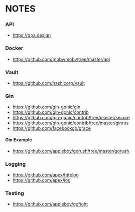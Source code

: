 NOTES
=====

### API
 - https://goa.design

### Docker

 - https://github.com/moby/moby/tree/master/api

### Vault

 - https://github.com/hashicorp/vault

### Gin

 - https://github.com/gin-gonic/gin
 - https://github.com/gin-gonic/contrib
 - https://github.com/gin-gonic/contrib/tree/master/secure
 - https://github.com/gin-gonic/contrib/tree/master/ginrus
 - https://github.com/facebookgo/grace

#### Gin Example

 - https://github.com/appleboy/gorush/tree/master/gorush

### Logging

 - https://github.com/apex/httplog
 - https://github.com/apex/log

### Testing

 - https://github.com/appleboy/gofight
 